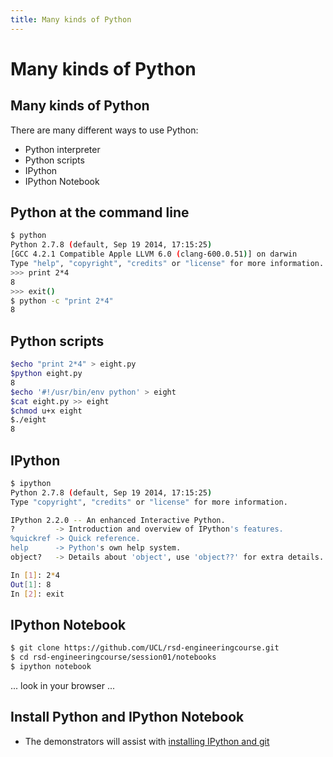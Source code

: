 ```yaml
---
title: Many kinds of Python
---
```


# Many kinds of Python

## Many kinds of Python

There are many different ways to use Python:

* Python interpreter
* Python scripts
* IPython
* IPython Notebook

## Python at the command line

``` bash
$ python
Python 2.7.8 (default, Sep 19 2014, 17:15:25)
[GCC 4.2.1 Compatible Apple LLVM 6.0 (clang-600.0.51)] on darwin
Type "help", "copyright", "credits" or "license" for more information.
>>> print 2*4
8
>>> exit()
$ python -c "print 2*4"
8
```

## Python scripts

``` bash
$echo "print 2*4" > eight.py
$python eight.py
8
$echo '#!/usr/bin/env python' > eight
$cat eight.py >> eight
$chmod u+x eight
$./eight
8
```

## IPython

``` bash
$ ipython
Python 2.7.8 (default, Sep 19 2014, 17:15:25)
Type "copyright", "credits" or "license" for more information.

IPython 2.2.0 -- An enhanced Interactive Python.
?         -> Introduction and overview of IPython's features.
%quickref -> Quick reference.
help      -> Python's own help system.
object?   -> Details about 'object', use 'object??' for extra details.

In [1]: 2*4
Out[1]: 8
In [2]: exit
```

## IPython Notebook

``` bash
$ git clone https://github.com/UCL/rsd-engineeringcourse.git
$ cd rsd-engineeringcourse/session01/notebooks
$ ipython notebook
```
... look in your browser ...

## Install Python and IPython Notebook

* The demonstrators will assist with [installing IPython and git](installation)
